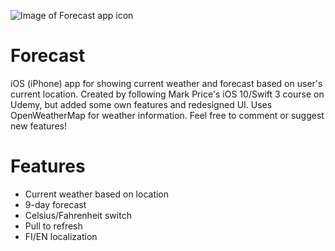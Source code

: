 ![Image of Forecast app icon](https://github.com/mrouru/Forecast/blob/master/Forecast/Assets.xcassets/AppIcon.appiconset/Forecast_app_%403x.png)
# Forecast
iOS (iPhone) app for showing current weather and forecast based on user's current location. Created by following Mark Price's iOS 10/Swift 3 course on Udemy, but added some own features and redesigned UI. Uses OpenWeatherMap for weather information. Feel free to comment or suggest new features!

# Features
  - Current weather based on location
  - 9-day forecast
  - Celsius/Fahrenheit switch
  - Pull to refresh
  - FI/EN localization

